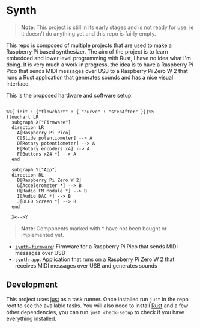 # Synth

<!-- TODO: Rename to something cooler -->

> **Note**: This project is still in its early stages and is not ready for use. ie it doesn't do anything yet and this repo is fairly empty.

This repo is composed of multiple projects that are used to make a Raspberry Pi based synthesizer. The aim of the project is to learn embedded and lower level programming with Rust, I have no idea what I'm doing. It is very much a work in progress, the idea is to have a Raspberry Pi Pico that sends MIDI messages over USB to a Raspberry Pi Zero W 2 that runs a Rust application that generates sounds and has a nice visual interface.

This is the proposed hardware and software setup:

```mermaid

%%{ init : {"flowchart" : { "curve" : "stepAfter" }}}%%
flowchart LR
  subgraph X["Firmware"]
  direction LR
    A[Raspberry Pi Pico]
    C[Slide potentiometer] --> A
    D[Rotary potentiometer] --> A
    E[Rotary encoders x4] --> A
    F[Buttons x24 *] --> A
  end

  subgraph Y["App"]
  direction RL
    B[Raspberry Pi Zero W 2]
    G[Accelerometer *] --> B
    H[Radio FM Module *] --> B
    I[Audio DAC *] --> B
    J[OLED Screen *] --> B
  end

  X<-->Y
```

> **Note**: Components marked with \* have not been bought or implemented yet.

- [`synth-firmware`](https://github.com/paullj/synth/blob/main/packages/firmware/README.md): Firmware for a Raspberry Pi Pico that sends MIDI messages over USB
- `synth-app`: Application that runs on a Raspberry Pi Zero W 2 that receives MIDI messages over USB and generates sounds

## Development

This project uses [just](https://github.com/casey/just) as a task runner. Once installed run `just` in the repo root to see the available tasks. You will also need to install [Rust](https://www.rust-lang.org/tools/install) and a few other dependencies, you can run `just check-setup` to check if you have everything installed.
